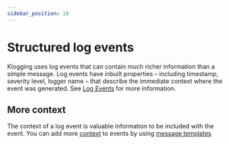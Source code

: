 ```yaml
---
sidebar_position: 18
---
```


# Structured log events

Klogging uses log events that can contain much richer information than a simple message. Log events
have inbuilt properties – including timestamp, severity level, logger name – that describe the
immediate context where the event was generated. See [Log Events](concepts/log-events.md) for more
information.

## More context

The context of a log event is valuable information to be included with the event. You can add more
[context](context/context.md) to events by using [message templates](context/context.md)



